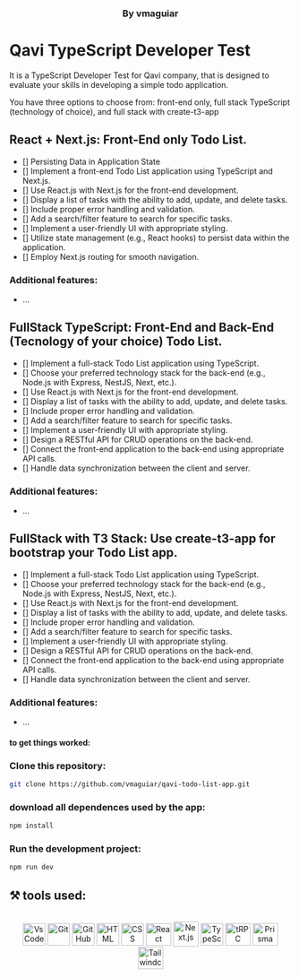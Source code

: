 <h3 style="display: block" align = "center"> By vmaguiar </ h3>

# Qavi TypeScript Developer Test

It is a TypeScript Developer Test for Qavi company, that is designed to evaluate your skills in developing a simple todo application. <br>

You have three options to choose from: front-end only, full stack TypeScript (technology of choice), and full stack with create-t3-app

## React + Next.js: Front-End only Todo List.

- [] Persisting Data in Application State
- [] Implement a front-end Todo List application using TypeScript and Next.js.
- [] Use React.js with Next.js for the front-end development.
- [] Display a list of tasks with the ability to add, update, and delete tasks.
- [] Include proper error handling and validation.
- [] Add a search/filter feature to search for specific tasks.
- [] Implement a user-friendly UI with appropriate styling.
- [] Utilize state management (e.g., React hooks) to persist data within the application.
- [] Employ Next.js routing for smooth navigation. <br>

<!-- Colocar prints ou GIFs
<p align='center'>
  <img width='600' src='src/assets/to_readme/app-gif.gif'
</p><br> -->

### Additional features:

* ...


## FullStack TypeScript: Front-End and Back-End (Tecnology of your choice) Todo List.

- [] Implement a full-stack Todo List application using TypeScript.
- [] Choose your preferred technology stack for the back-end (e.g., Node.js with Express, NestJS, Next, etc.).
- [] Use React.js with Next.js for the front-end development.
- [] Display a list of tasks with the ability to add, update, and delete tasks.
- [] Include proper error handling and validation.
- [] Add a search/filter feature to search for specific tasks.
- [] Implement a user-friendly UI with appropriate styling.
- [] Design a RESTful API for CRUD operations on the back-end.
- [] Connect the front-end application to the back-end using appropriate API calls.
- [] Handle data synchronization between the client and server. <br>

### Additional features:

* ...


## FullStack with T3 Stack: Use create-t3-app for bootstrap your Todo List app.

- [] Implement a full-stack Todo List application using TypeScript.
- [] Choose your preferred technology stack for the back-end (e.g., Node.js with Express, NestJS, Next, etc.).
- [] Use React.js with Next.js for the front-end development.
- [] Display a list of tasks with the ability to add, update, and delete tasks.
- [] Include proper error handling and validation.
- [] Add a search/filter feature to search for specific tasks.
- [] Implement a user-friendly UI with appropriate styling.
- [] Design a RESTful API for CRUD operations on the back-end.
- [] Connect the front-end application to the back-end using appropriate API calls.
- [] Handle data synchronization between the client and server.

### Additional features:

* ...


#### to get things worked:

### Clone this repository:

```bash 
git clone https://github.com/vmaguiar/qavi-todo-list-app.git
```

### download all dependences used by the app:

```bash 
npm install
```

### Run the development project:

```bash 
npm run dev
```

## ⚒️  tools used:

</div>


 <div style="display: inline_block" align = "center"><br>

  <img align="center" alt="VsCode " height="40" width="40" src="https://cdn.icon-icons.com/icons2/2107/PNG/512/file_type_vscode_icon_130084.png" />
  <img align="center" alt="Git" height="40" width="40" src="https://git-scm.com/images/logos/downloads/Git-Icon-1788C.png" />
  <img align="center" alt="GitHub" height="40" width="40" src="https://cdn-icons-png.flaticon.com/512/25/25231.png" />
  <img align="center" alt="HTML" height="40" width="40" src="https://cdn.jsdelivr.net/gh/devicons/devicon/icons/html5/html5-original.svg" />
  <img align="center" alt="CSS" height="40" width="40" src="https://cdn.jsdelivr.net/gh/devicons/devicon/icons/css3/css3-original.svg"/>
  <img align="center" alt="React " height="40" width="45" src="https://upload.wikimedia.org/wikipedia/commons/thumb/a/a7/React-icon.svg/2300px-React-icon.svg.png" />
  <img align="center" alt="Next.js" height="45" width="45" src="https://cdn.worldvectorlogo.com/logos/nextjs-13.svg" />
  <img align="center" alt="TypeScript" height="40" width="40" src="https://cdn.worldvectorlogo.com/logos/typescript.svg" />
  <img align="center" alt="tRPC " height="40" width="45" src="https://trpc.io/img/logo.svg" />
  <img align="center" alt="Prisma " height="40" width="45" src="https://cdn.worldvectorlogo.com/logos/prisma-2.svg" />
  <img align="center" alt="Tailwindcss " height="40" width="45" src="https://cdn.worldvectorlogo.com/logos/tailwind-css-1.svg" />
            
</div>